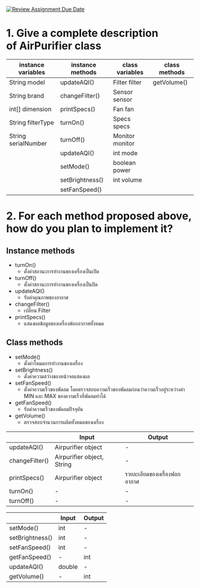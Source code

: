 [![Review Assignment Due Date](https://classroom.github.com/assets/deadline-readme-button-24ddc0f5d75046c5622901739e7c5dd533143b0c8e959d652212380cedb1ea36.svg)](https://classroom.github.com/a/M0TFBBAV)
# 1. Give a complete description of AirPurifier class

| instance variables | instance methods | class variables | class methods |
| --- | --- | --- | --- |
| String model | updateAQI() | Filter filter | getVolume() |
| String brand | changeFilter() | Sensor sensor |  |
| int[] dimension | printSpecs() | Fan fan |  |
| String filterType | turnOn() | Specs specs |  |
| String serialNumber | turnOff() | Monitor monitor |  |
|  | updateAQI() | int mode |  |
|  | setMode() | boolean power |  |
|  | setBrightness() | int volume |  |
|  | setFanSpeed() |  |  |

# 2. For each method proposed above, how do you plan to implement it?

## Instance methods

- turnOn()
    - ตั้งค่าสถานะการทำงานของเครื่องเป็นเปิด
- turnOff()
    - ตั้งค่าสถานะการทำงานของเครื่องเป็นปิด
- updateAQI()
    - รับค่าคุณภาพของอากาศ
- changeFilter()
    - เปลี่ยน Filter
- printSpecs()
    - แสดงผลข้อมูลของเครื่องฟอกอากาศทั้งหมด

## Class methods

- setMode()
    - ตั้งค่าโหมดการทำงานของเครื่อง
- setBrightness()
    - ตั้งค่าความสว่างของหน้าจอแสดงผล
- setFanSpeed()
    - ตั้งค่าความเร็วของพัดลม โดยตรวจสอบความเร็วของพัดลมก่อนว่าความเร็วอยู่ระหว่างค่า MIN และ MAX ของความเร็วที่พัดลมทำได้
- getFanSpeed()
    - รับค่าความเร็วของพัดลมปัจจุบัน
- getVolume()
    - ตรวจสอบจำนวนการผลิตทั้งหมดของเครื่อง

|  | Input | Output |
| --- | --- | --- |
| updateAQI() | Airpurifier object | - |
| changeFilter() | Airpurifier object, String | - |
| printSpecs() | Airpurifier object | รายละเอียดของเครื่องฟอกอากาศ |
| turnOn() | - | - |
| turnOff() | - | - |

|  | Input | Output |
| --- | --- | --- |
| setMode() | int | - |
| setBrightness() | int | - |
| setFanSpeed() | int | - |
| getFanSpeed() | - | int |
| updateAQI() | double | - |
| getVolume() | - | int |
